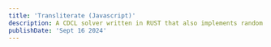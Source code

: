 ```yaml
---
title: 'Transliterate (Javascript)'
description: A CDCL solver written in RUST that also implements random restarts, clause deletion and two watched literals
publishDate: 'Sept 16 2024'
---
```

